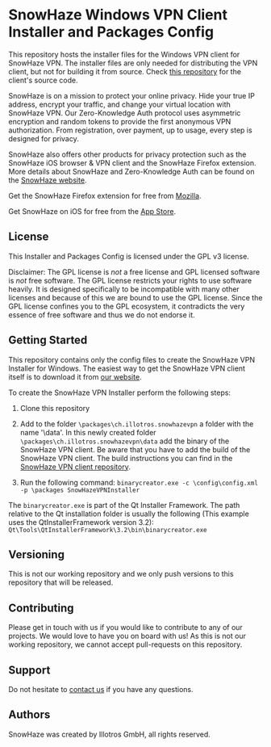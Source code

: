 # SnowHaze Windows VPN Client Installer and Packages Config

This repository hosts the installer files for the Windows VPN client for SnowHaze VPN. The installer files are only needed for distributing the VPN client, but not for building it from source. Check [this repository](https://github.com/snowhaze/desktop-vpn-client) for the client's source code. 

SnowHaze is on a mission to protect your online privacy. Hide your true IP address, encrypt your traffic, and change your virtual location with SnowHaze VPN. Our Zero-Knowledge Auth protocol uses asymmetric encryption and random tokens to provide the first anonymous VPN authorization. From registration, over payment, up to usage, every step is designed for privacy.

SnowHaze also offers other products for privacy protection such as the SnowHaze iOS browser & VPN client and the SnowHaze Firefox extension. More details about SnowHaze and Zero-Knowledge Auth can be found on the [SnowHaze website](https://snowhaze.com/).

Get the SnowHaze Firefox extension for free from [Mozilla](https://addons.mozilla.org/en-US/firefox/addon/snowhaze/).

Get SnowHaze on iOS for free from the [App Store](https://snowhaze.com/download).

## License

This Installer and Packages Config is licensed under the GPL v3 license.

Disclaimer: The GPL license is *not* a free license and GPL licensed software is *not* free software. The GPL license restricts your rights to use software heavily. It is designed specifically to be incompatible with many other licenses and because of this we are bound to use the GPL license. Since the GPL license confines you to the GPL ecosystem, it contradicts the very essence of free software and thus we do not endorse it.

## Getting Started

This repository contains only the config files to create the SnowHaze VPN Installer for Windows. The easiest way to get the SnowHaze VPN client itself is to download it from [our website](https://snowhaze.com/en/download.html#get-vpn-client).

To create the SnowHaze VPN Installer perform the following steps:

1. Clone this repository

2. Add to the folder `\packages\ch.illotros.snowhazevpn` a folder with the name '\data'. In this newly created folder `\packages\ch.illotros.snowhazevpn\data` add the binary of the SnowHaze VPN client. Be aware that you have to add the build of the SnowHaze VPN client. The build instructions you can find in the [SnowHaze VPN client repository](https://github.com/snowhaze/desktop-vpn-client).

3. Run the following command:
`binarycreator.exe -c \config\config.xml -p \packages SnowHazeVPNInstaller`

The `binarycreator.exe` is part of the Qt Installer Framework. The path relative to the Qt installation folder is usually the following (This example uses the QtInstallerFramework version 3.2):
	`Qt\Tools\QtInstallerFramework\3.2\bin\binarycreator.exe`

## Versioning

This is not our working repository and we only push versions to this repository that will be released.


## Contributing

Please get in touch with us if you would like to contribute to any of our projects. We would love to have you on board with us! As this is not our working repository, we cannot accept pull-requests on this repository.

## Support

Do not hesitate to [contact us](https://snowhaze.com/en/support-contact.html) if you have any questions.


## Authors

SnowHaze was created by Illotros GmbH, all rights reserved.
